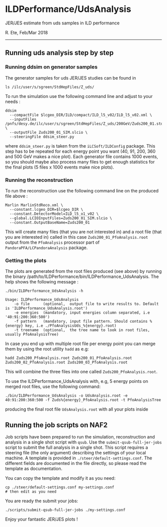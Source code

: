 ILDPerformance/UdsAnalysis
===================

JER/JES estimate from uds samples in ILD performance

R. Ete, Feb/Mar 2018

---------------------


## Running uds analysis step by step

### Running ddsim on generator samples

The generator samples for uds JER/JES studies can be found in 

```shell
ls /ilc/user/s/sgreen/StdHepFiles/Z_uds/
```

To run the simulation use the following command line and adjust to your needs :

```shell
ddsim 
  --compactFile $lcgeo_DIR/ILD/compact/ILD_l5_v02/ILD_l5_v02.xml \
  --inputFiles /pnfs/desy.de/ilc/user/s/sgreen/StdHepFiles/Z_uds/200GeV/Zuds200_01.stdhep \
  --outputFile Zuds200_01_SIM.slcio \
  --steeringFile ddsim_steer.py
```

where `ddsim_steer.py` is taken from the `iLCSoft/ILDConfig` package. This step has to be repeated for each energy point you want (40, 91, 200, 360 and 500 GeV makes a nice plot). Each generator file contains 1000 events, so you should maybe also process many files to get enough statistics for the final plots (5 files x 1000 events make nice plots).

### Running the reconstruction

To run the reconstruction use the following command line on the produced file above :

```shell
Marlin MarlinStdReco.xml \
  --constant.lcgeo_DIR=$lcgeo_DIR \
  --constant.DetectorModel=ILD_l5_o1_v02 \
  --global.LCIOInputFiles=Zuds200_01_SIM.slcio \
  --constant.OutputBaseName=Zuds200_01
```

This will create many files (that you are not interested in) and a root file (that you are interested in) called in this case `Zuds200_01_PfoAnalysis.root` output from the `PfoAnalysis` processor part of `PandoraPFA/LCPandoraAnalysis` package.

### Getting the plots

The plots are generated from the root files produced (see above) by running the binary /path/to/ILDPerformance/bin/ILDPerformance_UdsAnalysis. The help shows the following message :

```shell
./bin/ILDPerformance_UdsAnalysis -h

Usage: ILDPerformance_UdsAnalysis 
    -o file      (optional,  output file to write results to. Default is 'ILDPerformance_UdsAnalysis.root')          
    -e energies  (mandatory, input energies column separated, i.e '40:91:200:360:500')                               
    -f pattern   (mandatory, input file pattern. Should contains %{energy} key, i.e ./PfoAnalysisUds_%{energy}.root) 
    -t treename  (optional,  the tree name to look in root files, usually PfoAnalysisTree)
```

In case you end up with multiple root file per energy point you can merge them by using the root utility `hadd` as e.g:

```shell
hadd Zuds200_PfoAnalysis.root Zuds200_01_PfoAnalysis.root Zuds200_02_PfoAnalysis.root Zuds200_03_PfoAnalysis.root 
```

This will combine the three files into one called `Zuds200_PfoAnalysis.root`.

To use the ILDPerformance_UdsAnalysis with, e.g, 5 energy points on merged root files, use the following command:

```shell
./bin/ILDPerformance_UdsAnalysis -o UdsAnalysis.root -e 40:91:200:360:500 -f Zuds%{energy}_PfoAnalysis.root -t PfoAnalysisTree
```

producing the final root file `UdsAnalysis.root` with all your plots inside


## Running the job scripts on NAF2

Job scripts have been prepared to run the simulation, reconstruction and analysis in a single shot script with `qsub`. Use the `submit-qsub-full-jer-jobs` script to submit the full analysis in a single shot. This script requires a steering file (the only argument) describing the settings of your local machine. A template is provided in `./steer/default-settings.conf`. The different fields are documented in the file directly, so please read the template as documentation.

You can copy the template and modify it as you need:

```shell
cp ./steer/default-settings.conf my-settings.conf
# then edit as you need
```

You are ready the submit your jobs:

```shell
./scripts/submit-qsub-full-jer-jobs ./my-settings.conf
```

Enjoy your fantastic JER/JES plots !

